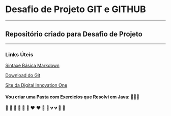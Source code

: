 # Desafio de Projeto GIT e GITHUB
***
## Repositório criado para Desafio de Projeto 
***
### Links Úteis

[Sintaxe Básica Markdown](https://portal.revendadesoftware.com.br/manuais/base-de-conhecimento/sintaxe-markdown)

[Download do Git](https://git-scm.com/downloads)

[Site da Digital Innovation One](https://www.dio.me/sign-in)

#### Vou criar uma Pasta com Exercicios que Resolvi em Java: 🙂🙂🙂

💛 :yellow_heart: 💙 :blue_heart:	💜 :purple_heart:	❤️ :heart:
💚 :green_heart:	💔 :broken_heart:	💓 :heartbeat:
